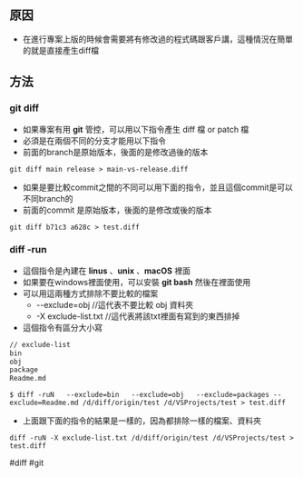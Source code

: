 ## 原因

* 在進行專案上版的時候會需要將有修改過的程式碼跟客戶講，這種情況在簡單的就是直接產生diff檔

## 方法

### git diff

* 如果專案有用 **git** 管控，可以用以下指令產生 diff 檔 or patch 檔
* 必須是在兩個不同的分支才能用以下指令
* 前面的branch是原始版本，後面的是修改過後的版本
```shell
git diff main release > main-vs-release.diff
```
 * 如果是要比較commit之間的不同可以用下面的指令，並且這個commit是可以不同branch的
 * 前面的commit 是原始版本，後面的是修改或後的版本
 ```shell
 git diff b71c3 a628c > test.diff
```

### diff -run

* 這個指令是內建在 **linus** 、**unix** 、**macOS** 裡面
* 如果要在windows裡面使用，可以安裝 **git bash** 然後在裡面使用
* 可以用這兩種方式排除不要比較的檔案
	* --exclude=obj  //這代表不要比較 obj 資料夾
	* -X exclude-list.txt //這代表將該txt裡面有寫到的東西排掉
 * 這個指令有區分大小寫

```txt
// exclude-list
bin
obj
package
Readme.md
```

```shell
$ diff -ruN   --exclude=bin   --exclude=obj   --exclude=packages --exclude=Readme.md /d/diff/origin/test /d/VSProjects/test > test.diff
```
* 上面跟下面的指令的結果是一樣的，因為都排除一樣的檔案、資料夾
```shell 
diff -ruN -X exclude-list.txt /d/diff/origin/test /d/VSProjects/test > test.diff
```

#diff #git